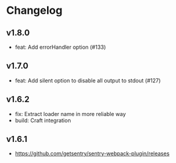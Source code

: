 # Changelog

## v1.8.0

* feat: Add errorHandler option (#133)

## v1.7.0

* feat: Add silent option to disable all output to stdout (#127)

## v1.6.2

* fix: Extract loader name in more reliable way
* build: Craft integration

## v1.6.1

* https://github.com/getsentry/sentry-webpack-plugin/releases
